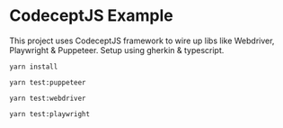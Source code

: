 # CodeceptJS Example
This project uses CodeceptJS framework to wire up libs like Webdriver, Playwright & Puppeteer. Setup using gherkin & typescript. 

`yarn install`

`yarn test:puppeteer` 

`yarn test:webdriver`

`yarn test:playwright`
